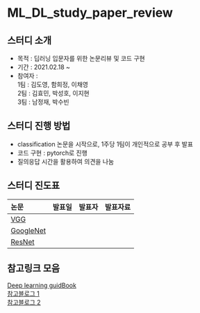 # ML_DL_study_paper_review

## 스터디 소개
- 목적 : 딥러닝 입문자를 위한 논문리뷰 및 코드 구현
- 기간 : 2021.02.18 ~
- 참여자 : <br>
1팀 : 김도영, 함희정, 이채영<br>
2팀 : 김효민, 박성호, 이지현<br>
3팀 : 남정재, 박수빈<br>

## 스터디 진행 방법
- classification 논문을 시작으로, 1주당 1팀이 개인적으로 공부 후 발표
- 코드 구현 : pytorch로 진행
- 질의응답 시간을 활용하여 의견을 나눔

## 스터디 진도표
| 논문 | 발표일 | 발표자 | 발표자료 | 
|:----------------------------|:----------------------------:|:--------------------:|:-------------------:|
| [VGG](https://arxiv.org/pdf/1409.1556.pdf) ||||
| [GoogleNet](https://static.googleusercontent.com/media/research.google.com/ko//pubs/archive/43022.pdf) ||||
| [ResNet](https://arxiv.org/pdf/1512.03385.pdf) ||||

## 참고링크 모음
[Deep learning guidBook](https://hoya012.github.io/blog/deeplearning-classification-guidebook-1/)<br>
[참고블로그 1](https://bskyvision.com/504)<br>
[참고블로그 2](https://blog.naver.com/laonple/220738560542)
